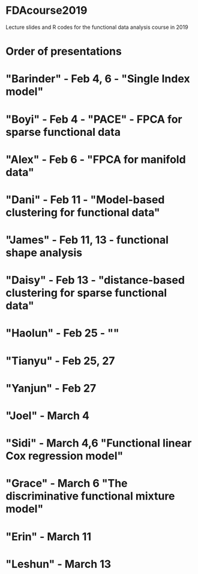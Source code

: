 # FDAcourse2019
Lecture slides and R codes for the functional data analysis course in 2019

# Order of presentations

# "Barinder" - Feb 4, 6  - "Single Index model" 
# "Boyi" - Feb 4   - "PACE" - FPCA for sparse functional data  
# "Alex"  - Feb 6    - "FPCA for manifold data"
# "Dani"  - Feb 11   - "Model-based clustering for functional data"
# "James" - Feb 11, 13 - functional shape analysis 
# "Daisy" - Feb 13  - "distance-based clustering for sparse functional data"   
# "Haolun" - Feb 25  - ""
# "Tianyu"  - Feb 25, 27
# 
# "Yanjun"  - Feb 27 
# "Joel"  - March 4   
# "Sidi"  - March 4,6 "Functional linear Cox regression model"   
# "Grace" - March 6 "The discriminative functional mixture model"
# "Erin" - March 11  
# "Leshun" - March 13
